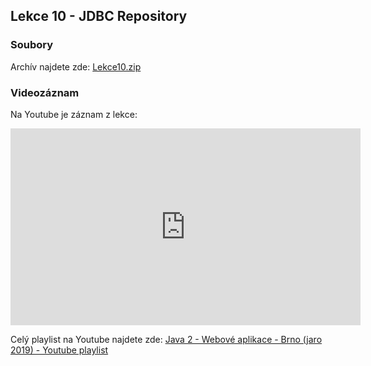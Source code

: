 Lekce 10 - JDBC Repository
--------------------------

### Soubory

Archív najdete zde: [Lekce10.zip](/data/2019-jaro/java2/Lekce10.zip)


### Videozáznam

Na Youtube je záznam z lekce:

<iframe width="560" height="315"
	src="https://www.youtube.com/embed/1XPIdLdzOUA"
	frameborder="0"
	allowfullscreen></iframe>

Celý playlist na Youtube najdete zde:
[Java 2 - Webové aplikace - Brno (jaro 2019) - Youtube playlist](https://www.youtube.com/playlist?list=PLTCx5oiCrIJ7I5m_zJtjZoLS-pxSi859Z)
